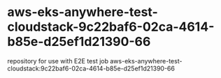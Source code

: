 # aws-eks-anywhere-test-cloudstack-9c22baf6-02ca-4614-b85e-d25ef1d21390-66
repository for use with E2E test job aws-eks-anywhere-test-cloudstack:9c22baf6-02ca-4614-b85e-d25ef1d21390-66

